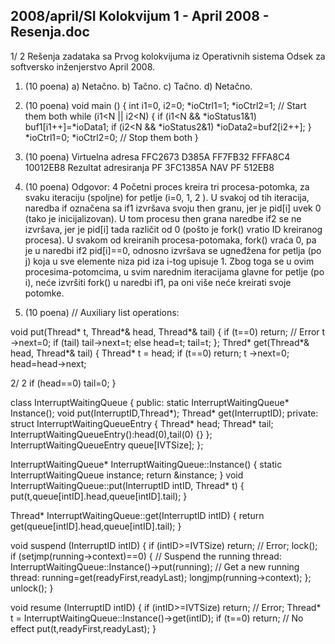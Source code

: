 2008/april/SI Kolokvijum 1 - April 2008 - Resenja.doc
--------------------------------------------------------------------------------


1/  2
Rešenja zadataka sa Prvog kolokvijuma iz
Operativnih sistema
Odsek za softversko inženjerstvo
April 2008.
1. (10 poena)
a) Netačno. b) Tačno. c) Tačno. d) Netačno.
2. (10 poena)
void main () {
  int i1=0, i2=0;
  *ioCtrl1=1; *ioCtrl2=1;  // Start them both
  while (i1<N || i2<N) {
    if (i1<N && *ioStatus1&1) buf1[i1++]=*ioData1;
    if (i2<N && *ioStatus2&1) *ioData2=buf2[i2++];
  }
  *ioCtrl1=0; *ioCtrl2=0;  // Stop them both
}
3. (10 poena)
Virtuelna
adresa
FFC2673 D385A FF7FB32 FFFA8C4 10012EB8
Rezultat
adresiranja
PF 3FC1385A NAV PF 512EB8

4. (10 poena) Odgovor: 4
Početni proces kreira tri procesa-potomka, za svaku iteraciju (spoljne) for petlje (i=0, 1,
2
). U svakoj od tih iteracija, naredba if označena sa if1 izvršava svoju then granu, jer je
pid[i] uvek 0 (tako je inicijalizovan). U tom procesu then grana naredbe if2 se ne izvršava,
jer je
pid[i] tada   različit od 0 (pošto je fork() vratio ID kreiranog procesa). U svakom od
kreiranih  procesa-potomaka,
fork() vraća  0,  pa  je  u  naredbi if2 pid[i]==0,  odnosno
izvršava se ugneđžena
for petlja (po j) koja u sve elemente niza pid  iza i-tog   upisuje 1.
Zbog toga se u ovim procesima-potomcima, u svim narednim iteracijama glavne for petlje
(po i), neće izvršiti fork() u naredbi if1, pa oni više neće kreirati svoje potomke.
5. (10 poena)
// Auxiliary list operations:

void put(Thread* t, Thread*& head, Thread*& tail) {
  if (t==0) return; // Error
  t  ->next=0;
  if (tail) tail->next=t;
  else head=t;
  tail=t;
};
Thred* get(Thread*& head, Thread*& tail) {
  Thread* t = head;
  if (t==0) return;
  t  ->next=0;
  head=head->next;

2/  2
  if (head==0) tail=0;
}

class InterruptWaitingQueue {
public:
  static InterruptWaitingQueue* Instance();
  void put(InterruptID,Thread*);
  Thread* get(InterruptID);
private:
  struct InterruptWaitingQueueEntry {
    Thread* head;
    Thread* tail;
    InterruptWaitingQueueEntry():head(0),tail(0) {}
  };
  InterruptWaitingQueueEntry queue[IVTSize];
};

InterruptWaitingQueue* InterruptWaitingQueue::Instance() {
  static InterruptWaitingQueue instance;
  return &instance;
}
void InterruptWaitingQueue::put(InterruptID intID, Thread* t) {
  put(t,queue[intID].head,queue[intID].tail);
}

Thread* InterruptWaitingQueue::get(InterruptID intID) {
  return get(queue[intID].head,queue[intID].tail);
}

void suspend (InterruptID intID) {
  if (intID>=IVTSize) return; // Error;
  lock();
  if (setjmp(running->context)==0) {
    // Suspend the running thread:
    InterruptWaitingQueue::Instance()->put(running);
    // Get a new running thread:
    running=get(readyFirst,readyLast);
    longjmp(running->context);
  };
  unlock();
}

void resume (InterruptID intID) {
  if (intID>=IVTSize) return; // Error;
  Thread* t = InterruptWaitingQueue::Instance()->get(intID);
  if (t==0) return; // No effect
  put(t,readyFirst,readyLast);
}
